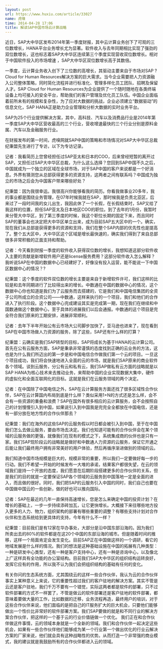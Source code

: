 ```yaml
---
layout: post
url: https://www.huxiu.com/article/33027
name: 虎嗅
time: 2014-04-28 17:06
title: 解读SAP中国市场云计算战略
---
```

近日，SAP大中华区发布2014年第一季度财报，其中云计算业务创下了可观的三位数增长，HANA平台业务增长尤为显著。软件收入与去年同期相比实现了强劲的双位数增长，这也标志着SAP大中华区连续第三个季度实现营收双位数增长。相对于中国软件投入的市场增速 ，SAP大中华区双位数增长高于其数倍。

一季度，云计算业务收入创下了三位数的高增长，其驱动主要来自于市场对SAP ?Cloud for Human Resources解决方案的巨大需求。当今企业需要把人力资源融入公司整体策略，同时简化流程并进行标准化、管理多样化员工团队、招聘及保留人才。SAP Cloud for Human Resources为企业提供了一个随时随地在各类终端设备上均可接入的安全平台，帮助我们的客户管理及优化员工队伍。中国企业面临着前所未有的规模和复杂性，为了应对大数据的挑战，企业必须建立“数据驱动”的信息文化，SAP HANA正是助力企业管理和分析大数据的实时业务平台。

SAP为25个行业提供解决方案，其中，高科技、汽车以及消费品行业是2014年第一季度SAP大中华区营收最高的三个行业，营收增速最快的三个行业分别是原料金属、汽车以及金融服务行业。

在财报发布的第一时间，虎嗅网就SAP中国的策略和市场情况对SAP大中华区总裁纪秉盟先生进行了专访，以下为专访记录。

记者：我看简历上您曾经担任过SAP亚太和日本的COO，后来曾经短暂的离开过SAP，又担任过SAP大中华区总裁，为什么这么选择？您回到SAP中国不久之后，中国就成为一个独立的区域在全球市场，对于SAP中国的客户来说都是一个好消息。外界有猜测您从总部获得更多的资源支持，这两者之间有联系吗？中国成为独立的市场之后会为中国客户带来哪些好处？

纪秉盟：因为我很幸运。我很高兴你能够看我的简历。你看我做事业20多年，我的事业都是围绕业务管理，在07年时候我就在SAP，那时候我是负责北亚区，后来过了一段时间我的女儿出生，我因此休了一个长假，在长假结束时，SAP又给了我这样的位置，担任SAP亚太及日本地区COO的职位。到了去年的1月份，我暂时来分管大中华区，到了第三季度的时候，我这个职位长期的固定下来，而且同时SAP的董事会也决定把大中华区单立出来，成为目前SAP五大区中的一个。确实，现在我们从总部是获得更多的资源和支持，我们在整个SAP内部的优先性也是提高了。整个五大区中，大中华区这个区域是增长最快速的，确实我们得到了来自总部很多非常积极的正面支持和帮助。

记者：今天看到财报一季度的软件收入获得双位数的增长，我想知道这部分软件收入主要的贡献是新增软件用户还是license服务费用？这部分软件收入怎么解释？我听说SAP在中国的数据中心已经建好了，好像没有投入运营，能不能说一下中国区数据中心的情况？?

纪秉盟：这个季度的软件双位数的增长主要是来自于新增软件许可，我们这样的比较是和去年同期进行了比较得出来的增长。中数通在中国的数据中心的情况，这个数据中心你也知道是我们为了云服务而去搭建的，它是我们和中国电信集团的全资子公司所成立的合资公司——中数通，这样来执行的一个项目，我们和他们的合作进入了执行阶段。这个数据中心完成建设其实是完成第一期，现在我们在继续和中国数通做这个数据中心，至于具体的进展我们以后会通报。中数通的这个项目是完全符合我们原来的工期安排，进展非常顺利。

记者：去年下半年开始公有云市场大公司脚步加快了，亚马逊也进来了，现在看到SAP在中国市场做人力资源的服务，除了这些，SAP还有什么样的打算？

纪秉盟：云确实是我们SAP转型的目标，SAP将成长为基于HANA的云计算公司。首先在公有云服务方面，SAP是秉承非常谨慎的态度找到正确的云业务的方法，这也是为什么我们所迈出的第一步是和中国电信合作做我们第一个云的项目。一旦这个项目成功，我们将会快速地进入全面的云的市场，就是我们SAP原来的商业软件各个领域。谈到云服务，分公有云和私有云，我们SAP做私有云方面的战略就是以SAP HANA为核心技术来去推动业务，来帮助中国的企业实现数据大集中，硬件的虚拟化和全面互联网化的目标。这就是我们在云服务领域的两个决定。

记者：在中国除了中国电信之外，SAP在云计算服务方面还找了很多区域性合作伙伴，SAP在云计算国内布局到底是什么样？类似采用1+N的方式还是怎么样，会不会有一些资源的重叠和浪费？SAP在国外有很多相应的云计算服务，会不会按照自己的计划慢慢引入到中国，如果说引入到中国我是完完全全都放在中国电信，还是有一部分放在地方性的合作伙伴那去？

纪秉盟：我们在海外的这些SAP的云服务假以时日都会被引入到中国，至于在中国我们怎么去做云服务，要由市场去决定。我们也知道可能有的合作伙伴会在某个领域的云服务做的更强，就像我们在现有的模式之下，系统集成商的伙伴也是只有一家。我们SAP现阶段云的战略就是做好和中数通人力资源的云服务，保证它开通之后能让我们最终用户拥有非常美好的用户体验，然后再循序渐进做别的领域的云。

我们知道中国市场规模是巨大的，规模非常的重要，所以我们一定要做好每一步的行动。我们不希望一开始的时候发布一大堆的承诺，结果客户都很失望，在云的领域我们是持一个开放的态度，我们愿意在后期阶段搭建更多的合作伙伴的关系，但是我们的目的就是一定要保证SAP各个领域的云服务到中国落地一定是全面的进入，而且做的很好。同时，我们把SAP的云服务引入中国的同时，我们自己也要在中国做中国云的一些创新，做的好也可以推向国际。

记者：SAP在最近的几年一直保持高速增长，您是怎么来确定中国的投资计划？在增长的基础上，一步一步持续添砖加瓦，让它更快增长。大概接下来往哪些地方投入更多的人力、物力，组织架构的部署有哪些重要的调整？有哪些支持计划对合作伙伴和生态系统给到更具体的支持，今年有什么不一样？

纪秉盟：目前我们是有12家在华办事处，大部分是沿中国东部沿海的。因为我们所卖出去的80%的软件都是在这20个中国的东部沿海的城市。但是随着时间的推移，这样一个局面肯定会发生变化。目前SAP正在中国做这样的一个调研，看它的地域发展是什么样的情况。我们的想法是这种基础设施在中国的拓展有几种类型：一种是研发中心类型，还有一种是客户支持中心，还有一种是咨询中心，以及像北上广这样具有全功能的办公室结构。目前我们SAP大中华区的组织结构运转良好，发挥它应有的作用，所以我不认为我们会把组织结构的基础有任何的变化。

有关你问的生态系统方面，尤其围绕云的这样一些合作伙伴，我认为云的合作伙伴事实上某种意义上来说，它的重要性超过我们的客户驻地的解决方案。其实不管是云还是客户驻地，我们千万不要有一个错觉，实际这两者都是软件的部署，只不过软件部署的方式不一样罢了，不管是做云的软件部署还是客户驻地的软件部署，都意味着要做大量的工作，比如数据的迁移，业务流程再造，最终用户的培训，对于这些合作伙伴来说，他们面临的是把自己的IT服务扩大的巨大机会，只要他们能够做出一个性价比非常好的软件部署方案。我们SAP要做的就是和不同行业的解决方案合作伙伴，把这样的一个基于云的行业价值链做一个优化。 我们正在和合作伙伴做这件事情，云的领域本身就是一个全新的领域。我们和合作伙伴一起决定这些机会，如果有一些合作伙伴他们能够成为某一个行业第一个做出优化的行业云解决方案的厂家来说，他们就会具有这种战略性的优势。从而打造一个非常强的商业模式，我的建议就是我鼓励所有的合作伙伴都进入云的领域。

